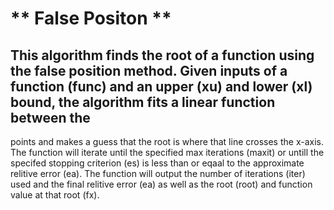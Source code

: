 # ** False Positon **
##	This algorithm finds the root of a function using the false position method. Given inputs of a function (func) and an upper (xu) and lower (xl) bound, the algorithm fits a linear function between the 
points and makes a guess that the root is where that line crosses the x-axis. The function will iterate until the specified max iterations (maxit) or untill the specifed stopping criterion (es) is less than 
or eqaal to the approximate relitive error (ea). The function will output the number of iterations (iter) used and the final relitive error (ea) as well as the root (root) and function value at that root 
(fx).
